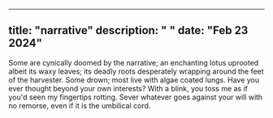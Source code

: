 

---
title: "narrative"
description: " "
date: "Feb 23 2024"
---

Some are cynically doomed by the narrative; an enchanting lotus uprooted albeit its waxy leaves; its deadly roots desperately wrapping around the feet of the harvester. Some drown; most live with algae coated lungs.
Have you ever thought beyond your own interests? With a blink, you toss me as if you'd seen my fingertips rotting.
Sever whatever goes against your will with no remorse, even if it is the umbilical cord.
